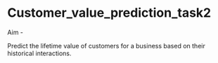 # Customer_value_prediction_task2

Aim -

Predict the lifetime value of customers for a business based on their historical
interactions.
